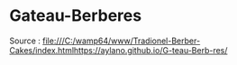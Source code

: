 # Gateau-Berberes

Source : [file:///C:/wamp64/www/Tradionel-Berber-Cakes/index.html](https://aylano.github.io/G-teau-Berb-res/)https://aylano.github.io/G-teau-Berb-res/
